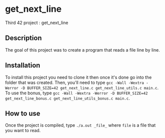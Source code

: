 # get_next_line
Third 42 project : get_next_line

## Description
The goal of this project was to create a program that reads a file line by line.

## Installation
To install this project you need to clone it then once it's done go into the folder that was created.
Then, you'll need to type `gcc -Wall -Wextra -Werror -D BUFFER_SIZE=42 get_next_line.c get_next_line_utils.c main.c`.
To use the bonus, type `gcc -Wall -Wextra -Werror -D BUFFER_SIZE=42 get_next_line_bonus.c get_next_line_utils_bonus.c main.c`.

## How to use
Once the project is compiled, type `./a.out _file_` where `file` is a file that you want to read.
